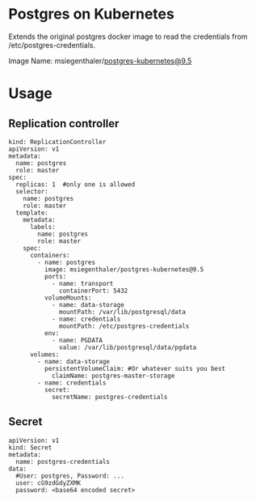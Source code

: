 Postgres on Kubernetes
======================

Extends the original postgres docker image to read the credentials from /etc/postgres-credentials.

Image Name: msiegenthaler/postgres-kubernetes@9.5



Usage
=====

## Replication controller

    kind: ReplicationController
    apiVersion: v1
    metadata:
      name: postgres
      role: master
    spec:
      replicas: 1  #only one is allowed
      selector:
        name: postgres
        role: master
      template: 
        metadata:
          labels:
            name: postgres
            role: master
        spec:
          containers:
            - name: postgres
              image: msiegenthaler/postgres-kubernetes@9.5
              ports:
                - name: transport
                  containerPort: 5432
              volumeMounts:
                - name: data-storage
                  mountPath: /var/lib/postgresql/data
                - name: credentials
                  mountPath: /etc/postgres-credentials
              env:
                - name: PGDATA
                  value: /var/lib/postgresql/data/pgdata
          volumes:
            - name: data-storage
              persistentVolumeClaim: #Or whatever suits you best
                claimName: postgres-master-storage
            - name: credentials
              secret:
                secretName: postgres-credentials

## Secret

    apiVersion: v1
    kind: Secret
    metadata:
      name: postgres-credentials
    data:
      #User: postgres, Password: ...
      user: cG9zdGdyZXMK
      password: <base64 encoded secret>
